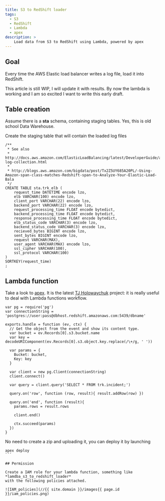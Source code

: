 ```yaml
---
title: S3 to RedShift loader
tags:
  - S3
  - RedShift
  - Lambda
  - apex
description: >
    Load data from S3 to RedShift using Lambda, powered by apex
---
```


## Goal

Every time the AWS Elastic load balancer writes a log file, load it into RedShift.

This article is still WIP, I will update it with results. By now the lambda is working and I am so excited I want to write this early draft.

## Table creation

Assume there is a **sta** schema, containing staging tables.
Yes, this is old school Data Warehouse.

Create the staging table that will contain the loaded log files

```
/**
 * See also
 * http://docs.aws.amazon.com/ElasticLoadBalancing/latest/DeveloperGuide/access-log-collection.html
 *
 * http://blogs.aws.amazon.com/bigdata/post/Tx2Z5UY685A20PL/-Using-Amazon-span-class-matches-Redshift-span-to-Analyze-Your-Elastic-Load-Bala
 */
CREATE TABLE sta.trk_elb (
	request_time DATETIME encode lzo,
	elb VARCHAR(100) encode lzo,
	client_port VARCHAR(22) encode lzo,
	backend_port VARCHAR(22) encode lzo,
	request_processing_time FLOAT encode bytedict,
	backend_processing_time FLOAT encode bytedict,
	response_processing_time FLOAT encode bytedict,
	elb_status_code VARCHAR(3) encode lzo,
	backend_status_code VARCHAR(3) encode lzo,
	recieved_bytes BIGINT encode lzo,
	sent_bytes BIGINT encode lzo,
	request VARCHAR(MAX),
	user_agent VARCHAR(MAX) encode lzo,
	ssl_cipher VARCHAR(100),
	ssl_protocol VARCHAR(100)
)
SORTKEY(request_time)
;
```

## Lambda function

Take a look to [apex](http://apex.run/). It is the latest [TJ Holowaychuk](https://github.com/tj) project: it is
really useful to deal with Lambda functions workflow.

```
var pg = require('pg')
var connectionString = 'postgres://user:pass@dbhost.redshift.amazonaws.com:5439/dbname'

exports.handle = function (ev, ctx) {
  // Get the object from the event and show its content type.
  var bucket = ev.Records[0].s3.bucket.name
  var key = decodeURIComponent(ev.Records[0].s3.object.key.replace(/\+/g, ' '))

  var params = {
    Bucket: bucket,
    Key: key
  }

  var client = new pg.Client(connectionString)
  client.connect()

  var query = client.query('SELECT * FROM trk.incident;')

  query.on('row', function (row, result){ result.addRow(row) })

  query.on('end', function (result){
    params.rows = result.rows

    client.end()

    ctx.succeed(params)
  })
}
```

No need to create a zip and uploading it, you can deploy it by launching

````
apex deploy
```

## Permission

Create a IAM role for your lambda function, something like *lamdba_s3_to_redshift_loader*
with the following policies attached.

![IAM_policies](//{{ site.domain }}/images{{ page.id }}/iam_policies.png)


